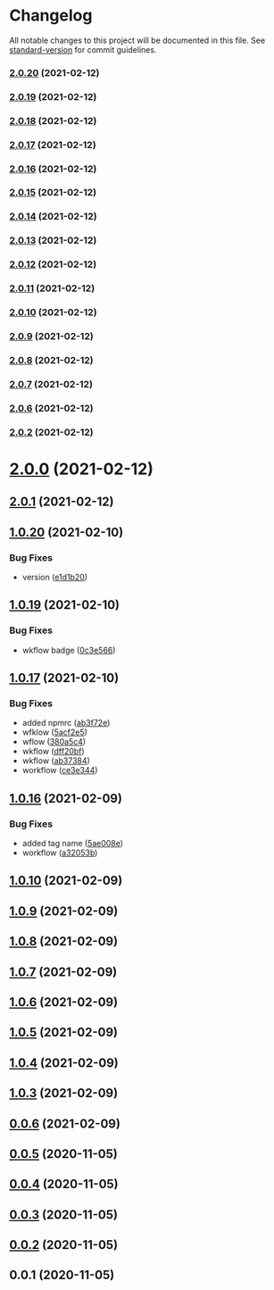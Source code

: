 # Changelog

All notable changes to this project will be documented in this file. See [standard-version](https://github.com/conventional-changelog/standard-version) for commit guidelines.

### [2.0.20](https://github.com/FullStackMaster1/fsms-angular-pubsub/compare/v2.0.12...v2.0.20) (2021-02-12)

### [2.0.19](https://github.com/FullStackMaster1/fsms-angular-pubsub/compare/v2.0.12...v2.0.19) (2021-02-12)

### [2.0.18](https://github.com/FullStackMaster1/fsms-angular-pubsub/compare/v2.0.12...v2.0.18) (2021-02-12)

### [2.0.17](https://github.com/FullStackMaster1/fsms-angular-pubsub/compare/v2.0.12...v2.0.17) (2021-02-12)

### [2.0.16](https://github.com/FullStackMaster1/fsms-angular-pubsub/compare/v2.0.12...v2.0.16) (2021-02-12)

### [2.0.15](https://github.com/FullStackMaster1/fsms-angular-pubsub/compare/v2.0.12...v2.0.15) (2021-02-12)

### [2.0.14](https://github.com/FullStackMaster1/fsms-angular-pubsub/compare/v2.0.12...v2.0.14) (2021-02-12)

### [2.0.13](https://github.com/FullStackMaster1/fsms-angular-pubsub/compare/v2.0.12...v2.0.13) (2021-02-12)

### [2.0.12](https://github.com/FullStackMaster1/fsms-angular-pubsub/compare/v2.0.11...v2.0.12) (2021-02-12)

### [2.0.11](https://github.com/FullStackMaster1/fsms-angular-pubsub/compare/v2.0.10...v2.0.11) (2021-02-12)

### [2.0.10](https://github.com/FullStackMaster1/fsms-angular-pubsub/compare/v2.0.9...v2.0.10) (2021-02-12)

### [2.0.9](https://github.com/FullStackMaster1/fsms-angular-pubsub/compare/v2.0.8...v2.0.9) (2021-02-12)

### [2.0.8](https://github.com/FullStackMaster1/fsms-angular-pubsub/compare/v2.0.7...v2.0.8) (2021-02-12)

### [2.0.7](https://github.com/FullStackMaster1/fsms-angular-pubsub/compare/v2.0.6...v2.0.7) (2021-02-12)

### [2.0.6](https://github.com/FullStackMaster1/fsms-angular-pubsub/compare/v2.0.2...v2.0.6) (2021-02-12)

### [2.0.2](https://github.com/FullStackMaster1/fsms-angular-pubsub/compare/v2.0.1...v2.0.2) (2021-02-12)

# [2.0.0](https://github.com/FullStackMaster1/fsms-angular-pubsub/compare/v2.0.1...v2.0.0) (2021-02-12)



## [2.0.1](https://github.com/FullStackMaster1/fsms-angular-pubsub/compare/v1.0.20...v2.0.1) (2021-02-12)



## [1.0.20](https://github.com/FullStackMaster1/fsms-angular-pubsub/compare/v1.0.19...v1.0.20) (2021-02-10)


### Bug Fixes

* version ([e1d1b20](https://github.com/FullStackMaster1/fsms-angular-pubsub/commit/e1d1b202eeead8acb219c34aac5721c5aceda5cb))



## [1.0.19](https://github.com/FullStackMaster1/fsms-angular-pubsub/compare/v1.0.17...v1.0.19) (2021-02-10)


### Bug Fixes

* wkflow badge ([0c3e566](https://github.com/FullStackMaster1/fsms-angular-pubsub/commit/0c3e566b7b91e7c5e8d2eac141f7c07db58721db))



## [1.0.17](https://github.com/FullStackMaster1/fsms-angular-pubsub/compare/v1.0.16...v1.0.17) (2021-02-10)


### Bug Fixes

* added npmrc ([ab3f72e](https://github.com/FullStackMaster1/fsms-angular-pubsub/commit/ab3f72ea376769c1761a8e35f8149c6c73adca27))
* wfklow ([5acf2e5](https://github.com/FullStackMaster1/fsms-angular-pubsub/commit/5acf2e51d4be61c07d9d7a28f51b1762f38727af))
* wflow ([380a5c4](https://github.com/FullStackMaster1/fsms-angular-pubsub/commit/380a5c4d37f37b2cfe980502b80abb1798d1b2cf))
* wkflow ([dff20bf](https://github.com/FullStackMaster1/fsms-angular-pubsub/commit/dff20bfac0d7c9828d711cf40aa2bbf408e28665))
* wkflow ([ab37384](https://github.com/FullStackMaster1/fsms-angular-pubsub/commit/ab37384e9ae2fd229355674e6ced55d7e7c9eb79))
* workflow ([ce3e344](https://github.com/FullStackMaster1/fsms-angular-pubsub/commit/ce3e344616eb5c2a541e5f8cdaf4d39ae59abf2d))



## [1.0.16](https://github.com/FullStackMaster1/fsms-angular-pubsub/compare/v1.0.10...v1.0.16) (2021-02-09)


### Bug Fixes

* added tag name ([5ae008e](https://github.com/FullStackMaster1/fsms-angular-pubsub/commit/5ae008e96fcb7a545b58a797c4e9eb31dea851dd))
* workflow ([a32053b](https://github.com/FullStackMaster1/fsms-angular-pubsub/commit/a32053b2e93ae7006a0017ea825a88c8a66efb65))



## [1.0.10](https://github.com/FullStackMaster1/fsms-angular-pubsub/compare/v1.0.9...v1.0.10) (2021-02-09)



## [1.0.9](https://github.com/FullStackMaster1/fsms-angular-pubsub/compare/v1.0.8...v1.0.9) (2021-02-09)



## [1.0.8](https://github.com/FullStackMaster1/fsms-angular-pubsub/compare/v1.0.7...v1.0.8) (2021-02-09)



## [1.0.7](https://github.com/FullStackMaster1/fsms-angular-pubsub/compare/v1.0.6...v1.0.7) (2021-02-09)



## [1.0.6](https://github.com/FullStackMaster1/fsms-angular-pubsub/compare/v1.0.5...v1.0.6) (2021-02-09)



## [1.0.5](https://github.com/FullStackMaster1/fsms-angular-pubsub/compare/v1.0.4...v1.0.5) (2021-02-09)



## [1.0.4](https://github.com/FullStackMaster1/fsms-angular-pubsub/compare/v1.0.3...v1.0.4) (2021-02-09)



## [1.0.3](https://github.com/FullStackMaster1/fsms-angular-pubsub/compare/v0.0.6...v1.0.3) (2021-02-09)



## [0.0.6](https://github.com/FullStackMaster1/fsms-angular-pubsub/compare/v0.0.5...v0.0.6) (2021-02-09)



## [0.0.5](https://github.com/FullStackMaster1/fsms-angular-pubsub/compare/v0.0.4...v0.0.5) (2020-11-05)



## [0.0.4](https://github.com/FullStackMaster1/fsms-angular-pubsub/compare/v0.0.3...v0.0.4) (2020-11-05)



## [0.0.3](https://github.com/FullStackMaster1/fsms-angular-pubsub/compare/v0.0.2...v0.0.3) (2020-11-05)



## [0.0.2](https://github.com/FullStackMaster1/fsms-angular-pubsub/compare/v0.0.1...v0.0.2) (2020-11-05)



## 0.0.1 (2020-11-05)
